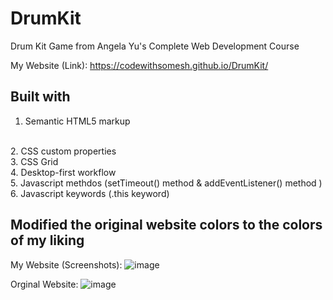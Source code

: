 # DrumKit


Drum Kit Game from Angela Yu's Complete Web Development Course

My Website (Link): https://codewithsomesh.github.io/DrumKit/

<hl>

## Built with
  1. Semantic HTML5 markup 
<br>
  2. CSS custom properties 
<br>
  3. CSS Grid
<br>
  4. Desktop-first workflow
<br>
  5. Javascript methdos (setTimeout() method & addEventListener() method )
<br>
  6. Javascript keywords (.this keyword)

  <hl>

## Modified the original website colors to the colors of my liking

My Website (Screenshots):
![image](https://user-images.githubusercontent.com/123357802/224360491-88170a90-669f-4b7b-acac-ea2cc0f1e2a1.png)

Orginal Website:
![image](https://user-images.githubusercontent.com/123357802/224361252-d16de8bd-e549-45b0-9fe0-e30b4792b804.png)

